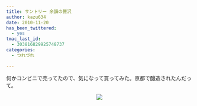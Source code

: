 ```yaml
---
title: サントリー 余韻の贅沢
author: kazu634
date: 2010-11-20
has_been_twittered:
  - yes
tmac_last_id:
  - 303816829925748737
categories:
  - つれづれ

---
```

<div class="pp_items">
<div class="pp_item" align="left">
<p>
      何かコンビニで売ってたので、気になって買ってみた。京都で醸造されたんだって。
</p>
</div>
  
<div class="pp_item" align="center">
<img src="http://static.pixelpipe.com/ac58a038-460b-4379-acb6-2c9d7fbdeba7_b.jpg" style="max-width: 100%;" />
</div>
</div>
